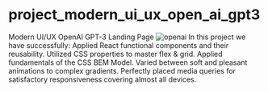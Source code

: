 # project_modern_ui_ux_open_ai_gpt3
Modern UI/UX OpenAI GPT-3 Landing Page
![openai](https://user-images.githubusercontent.com/72430854/222979089-2e9c3550-600c-459a-9424-a54e21cc8176.png)
In this project we have successfully:
 Applied React functional components and their reusability.
 Utilized CSS properties to master flex & grid.
 Applied fundamentals of the CSS BEM Model.
 Varied between soft and pleasant animations to complex gradients.
 Perfectly placed media queries for satisfactory responsiveness covering almost all devices.
    
